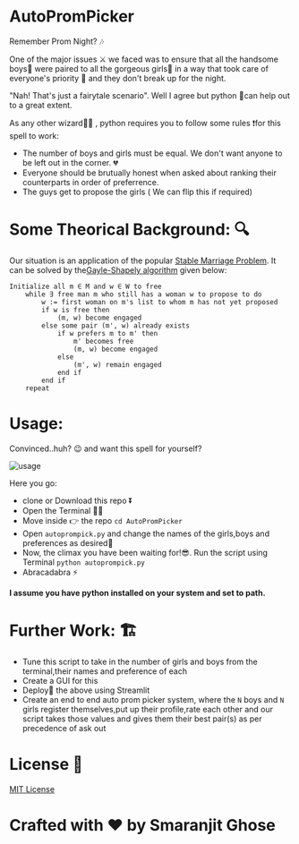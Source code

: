 # AutoPromPicker
Remember Prom Night? 🎶

One of the major issues ⚔ we faced was to ensure that all the handsome boys🤵 were paired to all the gorgeous girls💃 in a way that took care of everyone's priority 💛 and they don't break up for the night.

"Nah! That's just a fairytale scenario". Well I agree but python 🐍can help out to a great extent. 


As any other wizard🧙‍♂️ , python requires you to follow some rules ❗for this spell to work:

- The number of boys and girls must be equal. We don't want anyone to be left out in the corner. 💔
- Everyone should be brutually honest when asked about ranking their counterparts in order of preferrence.
- The guys get to propose the girls ( We can flip this if required)

# Some Theorical Background: 🔍

Our situation is an application of the popular [Stable Marriage Problem](https://en.wikipedia.org/wiki/Stable_marriage_problem). It can be solved by the[Gayle-Shapely algorithm](https://en.wikipedia.org/wiki/Gale%E2%80%93Shapley_algorithm) given below:

``` 
Initialize all m ∈ M and w ∈ W to free
    while ∃ free man m who still has a woman w to propose to do
        w := first woman on m's list to whom m has not yet proposed
        if w is free then
            (m, w) become engaged
        else some pair (m', w) already exists
            if w prefers m to m' then
                m' becomes free
                (m, w) become engaged 
            else
                (m', w) remain engaged
            end if
        end if
    repeat
   ```

# Usage:

Convinced..huh? 😉 and want this spell for yourself?

![usage](https://media.giphy.com/media/H2SiDhuGVJRWU/giphy.gif)

Here you go:

- clone or Download this repo ⏬
- Open the Terminal 🐱‍💻
- Move inside 👉 the repo 
```cd AutoPromPicker``` 
- Open ```autoprompick.py``` and change the names of the girls,boys and preferences as desired🧱 
- Now, the climax you have been waiting for!😎. Run the script using Terminal
  ```python autoprompick.py```
- Abracadabra ⚡

**I assume you have python installed on your system and set to path.**

# Further Work: 🏗
- Tune this script to take in the number of girls and boys from the terminal,their names and preference of each
- Create a GUI for this
- Deploy🚢 the above using Streamlit
- Create an end to end auto prom picker system, where the ```N``` boys and ```N``` girls register themselves,put up their profile,rate each other and our script takes those values and gives them their best pair(s) as per precedence of ask out 

# License 📜

[MIT License](https://github.com/smaranjitghose/AutoPromPicker/blob/master/LICENSE)

# **Crafted with ❤ by Smaranjit Ghose**
